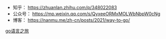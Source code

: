 - 知乎： https://zhuanlan.zhihu.com/p/348022083
- 公众号： https://mp.weixin.qq.com/s/QyxeeORMxMOLWbNbpW0cNg
- 博客： https://nanmu.me/zh-cn/posts/2021/way-to-go/



[go语言之旅](https://tour.go-zh.org/welcome/1)